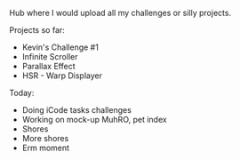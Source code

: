 Hub where I would upload all my challenges or silly projects.

Projects so far:

- Kevin's Challenge #1
- Infinite Scroller
- Parallax Effect
- HSR - Warp Displayer

Today:

- Doing iCode tasks challenges
- Working on mock-up MuhRO, pet index
- Shores
- More shores
- Erm moment